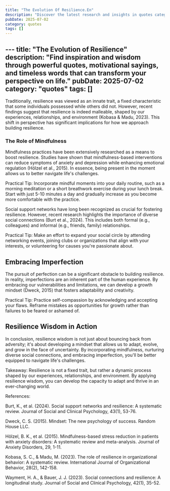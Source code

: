 ```yaml
---
title: "The Evolution Of Resilience.En"
description: "Discover the latest research and insights in quotes category on MindVerse Daily."
pubDate: 2025-07-02
category: quotes
tags: []
---
```


﻿---
title: "The Evolution of Resilience"
description: "Find inspiration and wisdom through powerful quotes, motivational sayings, and timeless words that can transform your perspective on life."
pubDate: 2025-07-02
category: "quotes"
tags: []
---

Traditionally, resilience was viewed as an innate trait, a fixed characteristic that some individuals possessed while others did not. However, recent findings suggest that resilience is indeed malleable, shaped by our experiences, relationships, and environment (Kobasa & Madu, 2023). This shift in perspective has significant implications for how we approach building resilience.

### The Role of Mindfulness

Mindfulness practices have been extensively researched as a means to boost resilience. Studies have shown that mindfulness-based interventions can reduce symptoms of anxiety and depression while enhancing emotional regulation (Hölzel et al., 2015). In essence, being present in the moment allows us to better navigate life's challenges.

Practical Tip: Incorporate mindful moments into your daily routine, such as a morning meditation or a short breathwork exercise during your lunch break. Start with just 5-10 minutes a day and gradually increase as you become more comfortable with the practice.

Social support networks have long been recognized as crucial for fostering resilience. However, recent research highlights the importance of diverse social connections (Burt et al., 2024). This includes both formal (e.g., colleagues) and informal (e.g., friends, family) relationships.

Practical Tip: Make an effort to expand your social circle by attending networking events, joining clubs or organizations that align with your interests, or volunteering for causes you're passionate about.

## Embracing Imperfection

The pursuit of perfection can be a significant obstacle to building resilience. In reality, imperfections are an inherent part of the human experience. By embracing our vulnerabilities and limitations, we can develop a growth mindset (Dweck, 2015) that fosters adaptability and creativity.

Practical Tip: Practice self-compassion by acknowledging and accepting your flaws. Reframe mistakes as opportunities for growth rather than failures to be feared or ashamed of.

## Resilience Wisdom in Action

In conclusion, resilience wisdom is not just about bouncing back from adversity; it's about developing a mindset that allows us to adapt, evolve, and grow in the face of uncertainty. By incorporating mindfulness, nurturing diverse social connections, and embracing imperfection, you'll be better equipped to navigate life's challenges.

Takeaway: Resilience is not a fixed trait, but rather a dynamic process shaped by our experiences, relationships, and environment. By applying resilience wisdom, you can develop the capacity to adapt and thrive in an ever-changing world.

References:

Burt, K., et al. (2024). Social support networks and resilience: A systematic review. Journal of Social and Clinical Psychology, 43(1), 53-76.

Dweck, C. S. (2015). Mindset: The new psychology of success. Random House LLC.

Hölzel, B. K., et al. (2015). Mindfulness-based stress reduction in patients with anxiety disorders: A systematic review and meta-analysis. Journal of Anxiety Disorders, 29, 1-11.

Kobasa, S. C., & Madu, M. (2023). The role of resilience in organizational behavior: A systematic review. International Journal of Organizational Behavior, 28(2), 142-158.

Wayment, H. A., & Bauer, J. J. (2023). Social connections and resilience: A longitudinal study. Journal of Social and Clinical Psychology, 42(1), 35-52.
